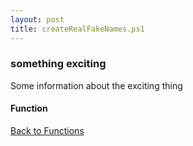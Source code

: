 ```yaml
---
layout: post
title: createRealFakeNames.ps1
---
```


### something exciting

Some information about the exciting thing

#### Function

<script src="https://gist-it.appspot.com/github.com/BanterBoy/scripts-blog/blob/master/PowerShell/functions/createRealFakeNames.ps1"></script>

<a href="/menu/_pages/functions.html">Back to Functions</a>
